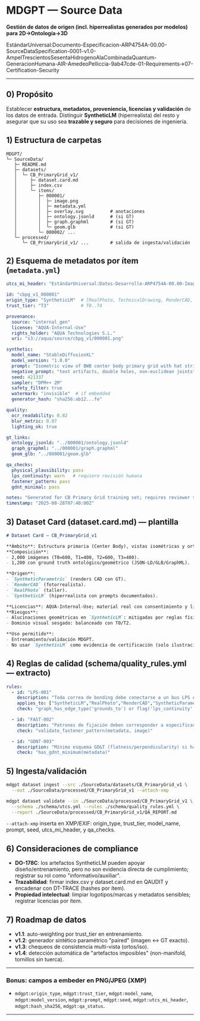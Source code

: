 # MDGPT — Source Data
**Gestión de datos de origen (incl. hiperrealistas generados por modelos) para 2D→Ontología→3D**

EstándarUniversal:Documento-Especificacion-ARP4754A-00.00-SourceDataSpecification-0001-v1.0-AmpelTrescientosSesentaHidrogenoAlaCombinadaQuantum-GeneracionHumana-AIR-AmedeoPelliccia-9ab47cde-01-Requirements→07-Certification-Security

---

## 0) Propósito
Establecer **estructura, metadatos, proveniencia, licencias y validación** de los datos de entrada. Distinguir **SyntheticLM** (hiperrealista) del resto y asegurar que su uso sea **trazable y seguro** para decisiones de ingeniería.

## 1) Estructura de carpetas

```
MDGPT/
└─ SourceData/
   ├─ README.md
   ├─ datasets/
   │  └─ CB_PrimaryGrid_v1/
   │     ├─ dataset.card.md
   │     ├─ index.csv
   │     └─ items/
   │        ├─ 000001/
   │        │  ├─ image.png
   │        │  ├─ metadata.yml
   │        │  ├─ overlay.svg          # anotaciones
   │        │  ├─ ontology.jsonld      # (si GT)
   │        │  ├─ graph.graphml        # (si GT)
   │        │  └─ geom.glb             # (si GT)
   │        └─ 000002/ ...
   └─ processed/
      └─ CB_PrimaryGrid_v1/ ...        # salida de ingesta/validación
```

## 2) Esquema de metadatos por ítem (`metadata.yml`)
```yaml
utcs_mi_header: "EstándarUniversal:Datos-Desarrollo-ARP4754A-00.00-ImagenDeOrigen-0001-v1.0-AmpelTrescientosSesentaHidrogenoAlaCombinadaQuantum-GeneracionHumana-AIR-AmedeoPelliccia-1f2e3d4c-01-Requirements→07-Certification-Security"

id: "cbpg_v1_000001"
origin_type: "SyntheticLM"  # [RealPhoto, TechnicalDrawing, RenderCAD, SyntheticParametric, SyntheticLM, ScanPDF]
trust_tier: "T3"            # T0..T4

provenance:
  source: "internal_gen"
  license: "AQUA-Internal-Use"
  rights_holder: "AQUA Technologies S.L."
  uri: "s3://aqua/source/cbpg_v1/000001.png"

synthetic:
  model_name: "StableDiffusionXL"
  model_version: "1.0.0"
  prompt: "Isometric view of BWB center body primary grid with hat stringers, frames, access cutouts, LPS bonding..."
  negative_prompt: "text artifacts, double holes, non-euclidean joints"
  seed: 421337
  sampler: "DPM++ 2M"
  safety_filter: true
  watermark: "invisible"  # if embedded
  generator_hash: "sha256:ab12...fe"

quality:
  ocr_readability: 0.82
  blur_metric: 0.07
  lighting_ok: true

gt_links:
  ontology_jsonld: "../000001/ontology.jsonld"
  graph_graphml: "../000001/graph.graphml"
  geom_glb: "../000001/geom.glb"

qa_checks:
  physical_plausibility: pass
  lps_continuity: warn   # requiere revisión humana
  fastener_pattern: pass
  gdnt_minimal: pass

notes: "Generated for CB Primary Grid training set; requires reviewer sign-off for LPS."
timestamp: "2025-08-28T07:40:00Z"
```

## 3) Dataset Card (dataset.card.md) — plantilla
```markdown
# Dataset Card — CB_PrimaryGrid_v1

**Ámbito**: Estructura primaria (Center Body), vistas isométricas y ortográficas.  
**Composición**:
- 2,000 imágenes (T0=600, T1=400, T2=600, T3=400).
- 1,200 con ground truth ontológico/geométrico (JSON-LD/GLB/GraphML).

**Origen**:
- `SyntheticParametric` (renders CAD con GT).
- `RenderCAD` (fotorrealista).
- `RealPhoto` (taller).
- `SyntheticLM` (hiperrealista con prompts documentados).

**Licencias**: AQUA-Internal-Use; material real con consentimiento y limpieza de IP.  
**Riesgos**:
- Alucinaciones geométricas en `SyntheticLM`: mitigadas por reglas físicas y revisión humana.
- Dominio visual sesgado: balanceado con T0/T2.

**Uso permitido**:
- Entrenamiento/validación MDGPT.
- No usar `SyntheticLM` como evidencia de certificación (solo ilustración).
```

## 4) Reglas de calidad (schema/quality_rules.yml — extracto)
```yaml
rules:
  - id: "LPS-001"
    description: "Toda correa de bonding debe conectarse a un bus LPS en el grafo."
    applies_to: ["SyntheticLM","RealPhoto","RenderCAD","SyntheticParametric"]
    check: "graph_has_edge_type('grounds_to') or flag('lps_continuity','warn')"

  - id: "FAST-002"
    description: "Patrones de fijación deben corresponder a especificación NAS/MS válida."
    check: "validate_fastener_pattern(metadata, image)"

  - id: "GDNT-003"
    description: "Mínimo esquema GD&T (flatness/perpendicularity) si hay callouts de mecanizado."
    check: "has_gdnt_minimum(metadata)"
```

## 5) Ingesta/validación
```bash
mdgpt dataset ingest --src ./SourceData/datasets/CB_PrimaryGrid_v1 \
  --out ./SourceData/processed/CB_PrimaryGrid_v1 --attach-xmp

mdgpt dataset validate --in ./SourceData/processed/CB_PrimaryGrid_v1 \
  --schema ./schema/utcs.yml --rules ./schema/quality_rules.yml \
  --report ./SourceData/processed/CB_PrimaryGrid_v1/QA_REPORT.md
```

`--attach-xmp` inserta en XMP/EXIF: origin_type, trust_tier, model_name, prompt, seed, utcs_mi_header, y qa_checks.

## 6) Consideraciones de compliance

- **DO-178C**: los artefactos SyntheticLM pueden apoyar diseño/entrenamiento, pero no son evidencia directa de cumplimiento; registrar su rol como "informativo/auxiliar".
- **Trazabilidad**: firmar index.csv y dataset.card.md en QAUDIT y encadenar con DT-TRACE (hashes por ítem).
- **Propiedad intelectual**: limpiar logotipos/marcas y metadatos sensibles; registrar licencias por ítem.

## 7) Roadmap de datos

- **v1.1**: auto-weighting por trust_tier en entrenamiento.
- **v1.2**: generador sintético paramétrico "paired" (imagen ↔ GT exacto).
- **v1.3**: chequeos de consistencia multi-vista (ortos/iso).
- **v1.4**: detección automática de "artefactos imposibles" (non-manifold, tornillos sin tuerca).

---

### Bonus: campos a **embeder** en PNG/JPEG (XMP)
- `mdgpt:origin_type`, `mdgpt:trust_tier`, `mdgpt:model_name`, `mdgpt:model_version`, `mdgpt:prompt`, `mdgpt:seed`, `mdgpt:utcs_mi_header`, `mdgpt:hash_sha256`, `mdgpt:qa_status`.

---